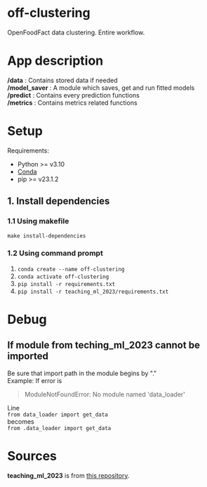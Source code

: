 # off-clustering
OpenFoodFact data clustering. Entire workflow.

# App description
**/data** : Contains stored data if needed <br>
**/model_saver** : A module which saves, get and run fitted models <br>
**/predict** : Contains every prediction functions<br>
**/metrics** : Contains metrics related functions

# Setup
Requirements:
- Python >= v3.10
- [Conda](https://docs.conda.io/projects/conda/en/stable/user-guide/install/index.html)
- pip >= v23.1.2

## 1. Install dependencies
### 1.1 Using makefile
```make install-dependencies```

### 1.2 Using command prompt
1. ```conda create --name off-clustering```<br>
2. ```conda activate off-clustering```<br>
3. ```pip install -r requirements.txt```<br>
4. ```pip install -r teaching_ml_2023/requirements.txt```

# Debug

## If module from teching_ml_2023 cannot be imported
Be sure that import path in the module begins by "."<br>
Example: 
If error is 
> ModuleNotFoundError: No module named 'data_loader'

Line<br>
```from data_loader import get_data```<br>
becomes<br>
```from .data_loader import get_data```<br>

# Sources
**teaching_ml_2023** is from [this repository](https://github.com/HerySon/teaching_ml_2023/).
